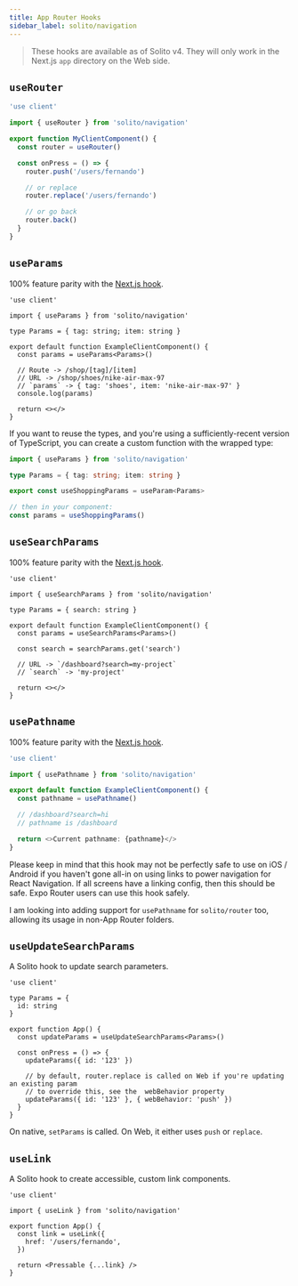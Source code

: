 ```yaml
---
title: App Router Hooks
sidebar_label: solito/navigation
---
```


> These hooks are available as of Solito v4. They will only work in the Next.js `app` directory on the Web side.

## `useRouter`

```ts
'use client'

import { useRouter } from 'solito/navigation'

export function MyClientComponent() {
  const router = useRouter()

  const onPress = () => {
    router.push('/users/fernando')

    // or replace
    router.replace('/users/fernando')

    // or go back
    router.back()
  }
}
```

## `useParams`

100% feature parity with the [Next.js hook](https://nextjs.org/docs/app/api-reference/functions/use-params).

```tsx
'use client'

import { useParams } from 'solito/navigation'

type Params = { tag: string; item: string }

export default function ExampleClientComponent() {
  const params = useParams<Params>()

  // Route -> /shop/[tag]/[item]
  // URL -> /shop/shoes/nike-air-max-97
  // `params` -> { tag: 'shoes', item: 'nike-air-max-97' }
  console.log(params)

  return <></>
}
```

If you want to reuse the types, and you're using a sufficiently-recent version of TypeScript, you can create a custom function with the wrapped type:

```ts
import { useParams } from 'solito/navigation'

type Params = { tag: string; item: string }

export const useShoppingParams = useParam<Params>

// then in your component:
const params = useShoppingParams()
```

## `useSearchParams`

100% feature parity with the [Next.js hook](https://nextjs.org/docs/app/api-reference/functions/use-search-params).

```tsx
'use client'

import { useSearchParams } from 'solito/navigation'

type Params = { search: string }

export default function ExampleClientComponent() {
  const params = useSearchParams<Params>()

  const search = searchParams.get('search')

  // URL -> `/dashboard?search=my-project`
  // `search` -> 'my-project'

  return <></>
}
```

## `usePathname`

100% feature parity with the [Next.js hook](https://nextjs.org/docs/app/api-reference/functions/use-pathname).

```ts
'use client'

import { usePathname } from 'solito/navigation'

export default function ExampleClientComponent() {
  const pathname = usePathname()

  // /dashboard?search=hi
  // pathname is /dashboard

  return <>Current pathname: {pathname}</>
}
```

Please keep in mind that this hook may not be perfectly safe to use on iOS / Android if you haven't gone all-in on using links to power navigation for React Navigation. If all screens have a linking config, then this should be safe. Expo Router users can use this hook safely.

I am looking into adding support for `usePathname` for `solito/router` too, allowing its usage in non-App Router folders.

## `useUpdateSearchParams`

A Solito hook to update search parameters.

```tsx
'use client'

type Params = {
  id: string
}

export function App() {
  const updateParams = useUpdateSearchParams<Params>()

  const onPress = () => {
    updateParams({ id: '123' })

    // by default, router.replace is called on Web if you're updating an existing param
    // to override this, see the  webBehavior property
    updateParams({ id: '123' }, { webBehavior: 'push' })
  }
}
```

On native, `setParams` is called. On Web, it either uses `push` or `replace`.

## `useLink`

A Solito hook to create accessible, custom link components.

```tsx
'use client'

import { useLink } from 'solito/navigation'

export function App() {
  const link = useLink({
    href: '/users/fernando',
  })

  return <Pressable {...link} />
}
```
